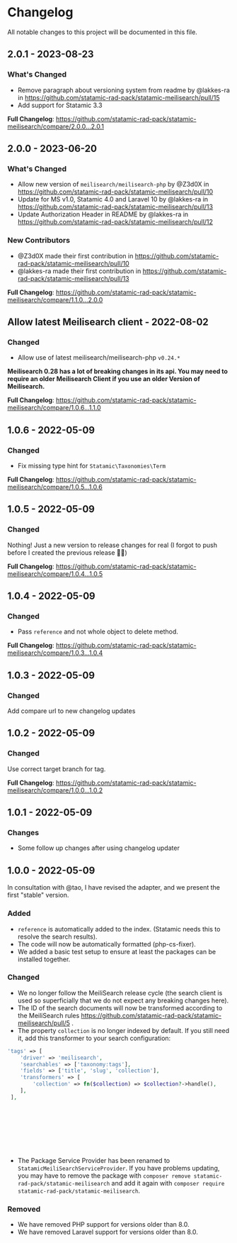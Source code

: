 # Changelog

All notable changes to this project will be documented in this file.

## 2.0.1 - 2023-08-23

### What's Changed

- Remove paragraph about versioning system from readme by @lakkes-ra in https://github.com/statamic-rad-pack/statamic-meilisearch/pull/15
- Add support for Statamic 3.3

**Full Changelog**: https://github.com/statamic-rad-pack/statamic-meilisearch/compare/2.0.0...2.0.1

## 2.0.0 - 2023-06-20

### What's Changed

- Allow new version of `meilisearch/meilisearch-php` by @Z3d0X in https://github.com/statamic-rad-pack/statamic-meilisearch/pull/10
- Update for MS v1.0, Statamic 4.0 and Laravel 10 by @lakkes-ra in https://github.com/statamic-rad-pack/statamic-meilisearch/pull/13
- Update Authorization Header in README by @lakkes-ra in https://github.com/statamic-rad-pack/statamic-meilisearch/pull/12

### New Contributors

- @Z3d0X made their first contribution in https://github.com/statamic-rad-pack/statamic-meilisearch/pull/10
- @lakkes-ra made their first contribution in https://github.com/statamic-rad-pack/statamic-meilisearch/pull/13

**Full Changelog**: https://github.com/statamic-rad-pack/statamic-meilisearch/compare/1.1.0...2.0.0

## Allow latest Meilisearch client - 2022-08-02

### Changed

- Allow use of latest meilisearch/meilisearch-php `v0.24.*`

**Meilisearch 0.28 has a lot of breaking changes in its api. You may need to require an older Meilisearch Client if you use an older Version of Meilisearch.**

**Full Changelog**: https://github.com/statamic-rad-pack/statamic-meilisearch/compare/1.0.6...1.1.0

## 1.0.6 - 2022-05-09

### Changed

- Fix missing type hint for `Statamic\Taxonomies\Term`

**Full Changelog**: https://github.com/statamic-rad-pack/statamic-meilisearch/compare/1.0.5...1.0.6

## 1.0.5 - 2022-05-09

### Changed

Nothing! Just a new version to release changes for real (I forgot to push before I created the previous release 🤦‍♂️)

**Full Changelog**: https://github.com/statamic-rad-pack/statamic-meilisearch/compare/1.0.4...1.0.5

## 1.0.4 - 2022-05-09

### Changed

- Pass `reference` and not whole object to delete method.

**Full Changelog**: https://github.com/statamic-rad-pack/statamic-meilisearch/compare/1.0.3...1.0.4

## 1.0.3 - 2022-05-09

### Changed

Add compare url to new changelog updates

## 1.0.2 - 2022-05-09

### Changed

Use correct target branch for tag.

**Full Changelog**: https://github.com/statamic-rad-pack/statamic-meilisearch/compare/1.0.0...1.0.2

## 1.0.1 - 2022-05-09

### Changes

- Some follow up changes after using changelog updater

## 1.0.0 - 2022-05-09

In consultation with @tao, I have revised the adapter, and we present the first "stable" version.

### Added

- `reference` is automatically added to the index. (Statamic needs this to resolve the search results).
- The code will now be automatically formatted (php-cs-fixer).
- We added a basic test setup to ensure at least the packages can be installed together.

### Changed

- We no longer follow the MeiliSearch release cycle (the search client is used so superficially that we do not expect any breaking changes here).
- The ID of the search documents will now be transformed according to the MeiliSearch rules https://github.com/statamic-rad-pack/statamic-meilisearch/pull/5 .
- The property `collection` is no longer indexed by default. If you still need it, add this transformer to your search configuration:

```php
'tags' => [
    'driver' => 'meilisearch',
    'searchables' => ['taxonomy:tags'],
    'fields' => ['title', 'slug', 'collection'],
    'transformers' => [
        'collection' => fn($collection) => $collection?->handle(),
    ],
 ],










```
- The Package Service Provider has been renamed to `StatamicMeiliSearchServiceProvider`. If you have problems updating, you may have to remove the package with `composer remove statamic-rad-pack/statamic-meilisearch` and add it again with `composer require statamic-rad-pack/statamic-meilisearch`.

### Removed

- We have removed PHP support for versions older than 8.0.
- We have removed Laravel support for versions older than 8.0.
